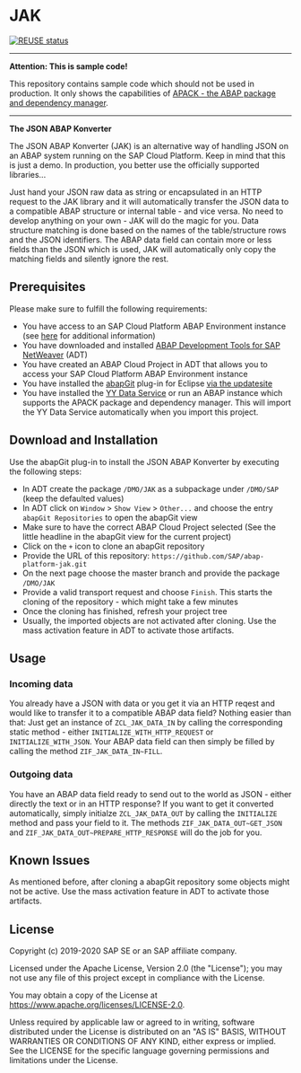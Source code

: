 # JAK 

[![REUSE status](https://api.reuse.software/badge/github.com/SAP-samples/abap-platform-jak)](https://api.reuse.software/info/github.com/SAP-samples/abap-platform-jak)

<hr />

**Attention: This is sample code!** 

This repository contains sample code which should not be used in production. It only shows the capabilities of [APACK - the ABAP package and dependency manager](https://blogs.sap.com/2019/05/06/introducing-apack-a-package-and-dependency-manager-for-abap/).

<hr />

**The JSON ABAP Konverter**

The JSON ABAP Konverter (JAK) is an alternative way of handling JSON on an ABAP system running on the SAP Cloud Platform. Keep in mind that this is just a demo. In production, you better use the officially supported libraries...

Just hand your JSON raw data as string or encapsulated in an HTTP request to the JAK library and it will automatically transfer the JSON data to a compatible ABAP structure or internal table - and vice versa. No need to develop anything on your own - JAK will do the magic for you. Data structure matching is done based on the names of the table/structure rows and the JSON identifiers. The ABAP data field can contain more or less fields than the JSON which is used, JAK will automatically only copy the matching fields and silently ignore the rest.

## Prerequisites
Please make sure to fulfill the following requirements:
* You have access to an SAP Cloud Platform ABAP Environment instance (see [here](https://blogs.sap.com/2018/09/04/sap-cloud-platform-abap-environment) for additional information)
* You have downloaded and installed [ABAP Development Tools for SAP NetWeaver](https://tools.hana.ondemand.com/#abap) (ADT)
* You have created an ABAP Cloud Project in ADT that allows you to access your SAP Cloud Platform ABAP Environment instance
* You have installed the [abapGit](https://github.com/abapGit/eclipse.abapgit.org) plug-in for Eclipse [via the updatesite](https://eclipse.abapgit.org/updatesite/)
* You have installed the [YY Data Service](https://github.com/SAP/abap-platform-yy) or run an ABAP instance which supports the APACK package and dependency manager. This will import the YY Data Service automatically when you import this project.

## Download and Installation
Use the abapGit plug-in to install the JSON ABAP Konverter by executing the following steps:
* In ADT create the package `/DMO/JAK` as a subpackage under `/DMO/SAP` (keep the defaulted values)
* In ADT click on `Window` > `Show View` > `Other...` and choose the entry `abapGit Repositories` to open the abapGit view
* Make sure to have the correct ABAP Cloud Project selected (See the little headline in the abapGit view for the current project)
* Click on the `+` icon to clone an abapGit repository
* Provide the URL of this repository: `https://github.com/SAP/abap-platform-jak.git`
* On the next page choose the master branch and provide the package `/DMO/JAK`
* Provide a valid transport request and choose `Finish`. This starts the cloning of the repository - which might take a few minutes
* Once the cloning has finished, refresh your project tree
* Usually, the imported objects are not activated after cloning. Use the mass activation feature in ADT to activate those artifacts.

## Usage
### Incoming data
You already have a JSON with data or you get it via an HTTP reqest and would like to transfer it to a compatible ABAP data field? Nothing easier than that: Just get an instance of `ZCL_JAK_DATA_IN` by calling the corresponding static method - either `INITIALIZE_WITH_HTTP_REQUEST` or `INITIALIZE_WITH_JSON`. Your ABAP data field can then simply be filled by calling the method `ZIF_JAK_DATA_IN~FILL`.

### Outgoing data
You have an ABAP data field ready to send out to the world as JSON - either directly the text or in an HTTP response? If you want to get it converted automatically, simply initialze `ZCL_JAK_DATA_OUT` by calling the `INITIALIZE` method and pass your field to it. The methods `ZIF_JAK_DATA_OUT~GET_JSON` and `ZIF_JAK_DATA_OUT~PREPARE_HTTP_RESPONSE` will do the job for you.

## Known Issues
As mentioned before, after cloning a abapGit repository some objects might not be active. Use the mass activation feature in ADT to activate those artifacts.  

## License
Copyright (c) 2019-2020 SAP SE or an SAP affiliate company.

Licensed under the Apache License, Version 2.0 (the "License"); you may not use any file of this project except in compliance with the License.

You may obtain a copy of the License at https://www.apache.org/licenses/LICENSE-2.0.

Unless required by applicable law or agreed to in writing, software distributed under the License is distributed on an "AS IS" BASIS, WITHOUT WARRANTIES OR CONDITIONS OF ANY KIND, either express or implied. See the LICENSE for the specific language governing permissions and limitations under the License.
